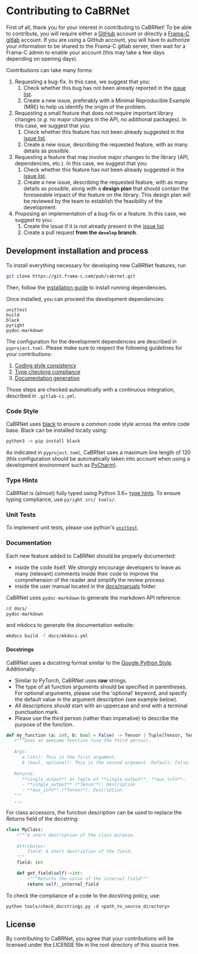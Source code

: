 # Contributing to CaBRNet

First of all, thank you for your interest in contributing to CaBRNet! 
To be able to contribute, you will require either a [GitHub](https://github.com) account or directly 
a [Frama-C gitlab](https://git.frama-c.com) account. If you are using a GitHub account, you will have to authorize your 
information to be shared to the Frama-C gitlab server, then wait for a Frama-C admin to enable your account (this may take
a few days depending on opening days).

Contributions can take many forms:

1. Requesting a bug-fix. In this case, we suggest that you:
   1. Check whether this bug has not been already reported in the [issue list](https://github.com/aiser-team/cabrnet/issues).
   2. Create a new issue, preferably with a Minimal Reproducible Example (MRE) to help us identify the origin of the problem.
2. Requesting a small feature that does not require important library changes (*e.g.* no major changes in the API, no additional packages). In this case, we suggest that you:
   1. Check whether this feature has not been already suggested in the [issue list](https://github.com/aiser-team/cabrnet/issues).
   2. Create a new issue, describing the requested feature, with as many details as possible.
3. Requesting a feature that may involve major changes to the library (API, dependencies, etc.). 
In this case, we suggest that you:
   1. Check whether this feature has not been already suggested in the [issue list](https://github.com/aiser-team/cabrnet/issues).
   2. Create a new issue, describing the requested feature, with as many details as possible, along with a 
**design plan** that should contain the foreseeable impact of the feature on the library. This design plan will be reviewed
by the team to establish the feasibility of the development.
4. Proposing an implementation of a bug-fix or a feature. In this case, we suggest to you:
   1. Create the issue if it is not already present in the [issue list](https://github.com/aiser-team/cabrnet/issues)
   2. Create a pull request **from the `develop` branch**.

## Development installation and process

To install everything necessary for developing new CaBRNet features, run
```bash
git clone https://git.frama-c.com/pub/cabrnet.git
```
Then, follow the [installation guide](docs/manuals/install.md) to install running dependencies.

Once installed, you can proceed the development dependencies:
```
unittest
build
black
pyright
pydoc-markdown
```

The configuration for the development dependencies are described in
`pyproject.toml`.
Please make sure to respect the following guidelines for your contributions:
1. [Coding style consistency](#code-style)
1. [Type checking compliance](#type-hints)
1. [Documentation generation](#documentation)

Those steps are checked automatically with a continuous integration, described in `.gitlab-ci.yml`.

### Code Style

CaBRNet uses [black](https://pypi.org/project/black/) to ensure a common code style across the entire code base.
Black can be installed locally using:  
```bash
python3 -m pip install black
```
As indicated in `pyproject.toml`, CaBRNet uses a maximum line length of 120 (this configuration should be 
automatically taken into account when using a development environment such as [PyCharm](https://www.jetbrains.com/pycharm/)).

### Type Hints

CaBRNet is (almost) fully typed using Python 3.6+ [type hints](https://www.python.org/dev/peps/pep-0484/). To ensure typing compliance, use `pyright src/ tools/`.

### Unit Tests

To implement unit tests, please use python's [`unittest`](https://docs.python.org/3/library/unittest.html). 

### Documentation

Each new feature added to CaBRNet should be properly documented:

- inside the code itself. We strongly encourage developers to leave as many (relevant) comments inside their code
to improve the comprehension of the reader and simplify the review process
- inside the user manual located in the [docs/manuals](docs/manuals) folder.

CaBRNet uses `pydoc-markdown` to generate the markdown API reference:
```bash
cd docs/
pydoc-markdown
```
and mkdocs to generate the documentation website:
```bash
mkdocs build -f docs/mkdocs.yml
```

#### Docstrings
CaBRNet uses a docstring format similar to the [Google Python Style](https://google.github.io/styleguide/pyguide.html).
Additionally:

- Similar to PyTorch, CaBRNet uses **raw** strings.
- The type of all function arguments should be specified in parentheses. For optional arguments, please use
the 'optional' keyword, and specify the default value in the argument description (see example below).
- All descriptions should start with an uppercase and end with a terminal punctuation mark.
- Please use the third person (rather than imperative) to describe the purpose of the function.
```python
def my_function (a: int, b: bool = False) -> Tensor | Tuple[Tensor, Tensor]:
   r"""Does an awesome function (use the third person).
   
   Args:
      a (int): This is the first argument.
      b (bool, optional): This is the second argument. Default: False.
   
   Returns:
      **single_output** or tuple of **single_output**, **aux_info**:
      - **single_output** (*Tensor*): Description
      - **aux_info** (*Tensor*): Description
   """
   ...
```

For class accessors, the function description can be used to replace the *Returns* field of the docstring:
```python
class MyClass:
    r"""A short description of the class purpose.
    
    Attributes:
        field: A short description of the field.
    """
    field: int

    def get_field(self)->int:
        r"""Returns the value of the internal field"""
        return self._internal_field
```

To check the compliance of a code to the docstring policy, use:
```
python tools/check_docstrings.py -d <path_to_source_directory>
```

## License

By contributing to CaBRNet, you agree that your contributions will be licensed
under the LICENSE file in the root directory of this source tree.
